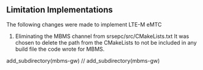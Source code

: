## Limitation Implementations

The following changes were made to implement LTE-M eMTC

1. Eliminating the MBMS channel from srsepc/src/CMakeLists.txt
It was chosen to delete the path from the CMakeLists to not be included in any build file the code wrote for MBMS.




add_subdirectory(mbms-gw)
// add_subdirectory(mbms-gw)
